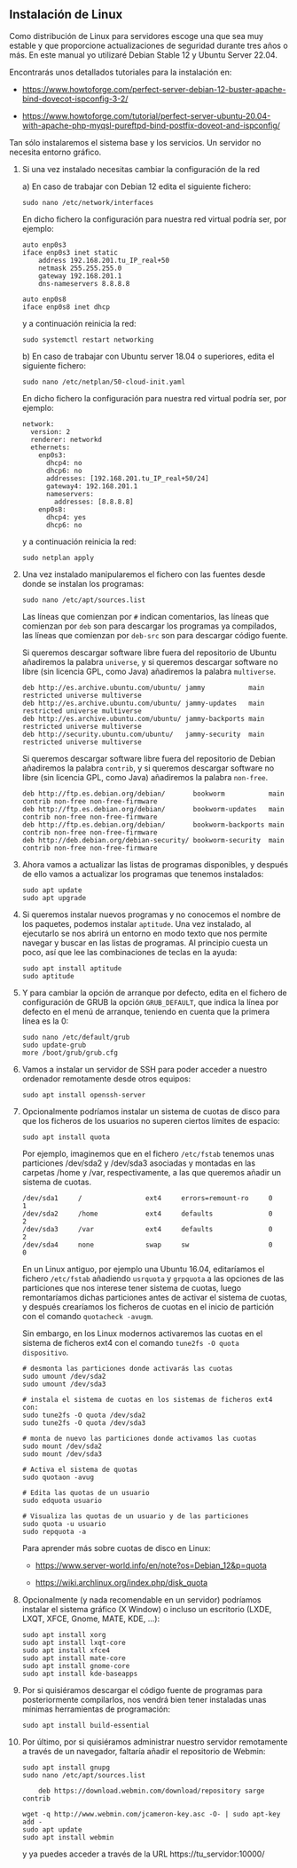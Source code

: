 Instalación de Linux
--------------------

Como distribución de Linux para servidores escoge una que sea muy estable y que proporcione actualizaciones de seguridad durante tres años o más. En este manual yo utilizaré Debian Stable 12 y Ubuntu Server 22.04.

Encontrarás unos detallados tutoriales para la instalación en:

  - <https://www.howtoforge.com/perfect-server-debian-12-buster-apache-bind-dovecot-ispconfig-3-2/>

  - <https://www.howtoforge.com/tutorial/perfect-server-ubuntu-20.04-with-apache-php-myqsl-pureftpd-bind-postfix-doveot-and-ispconfig/>

Tan sólo instalaremos el sistema base y los servicios. Un servidor no necesita entorno gráfico.

01. Si una vez instalado necesitas cambiar la configuración de la red

    a) En caso de trabajar con Debian 12 edita el siguiente fichero:

        sudo nano /etc/network/interfaces

    En dicho fichero la configuración para nuestra red virtual podría ser, por ejemplo:

        auto enp0s3
        iface enp0s3 inet static
            address 192.168.201.tu_IP_real+50
            netmask 255.255.255.0
            gateway 192.168.201.1
            dns-nameservers 8.8.8.8

        auto enp0s8
        iface enp0s8 inet dhcp

    y a continuación reinicia la red:

        sudo systemctl restart networking

    b) En caso de trabajar con Ubuntu server 18.04 o superiores, edita el siguiente fichero:

        sudo nano /etc/netplan/50-cloud-init.yaml

    En dicho fichero la configuración para nuestra red virtual podría ser, por ejemplo:

        network:
          version: 2
          renderer: networkd
          ethernets:
            enp0s3:
              dhcp4: no
              dhcp6: no
              addresses: [192.168.201.tu_IP_real+50/24]
              gateway4: 192.168.201.1
              nameservers:
                addresses: [8.8.8.8]
            enp0s8:
              dhcp4: yes
              dhcp6: no

    y a continuación reinicia la red:

        sudo netplan apply

02. Una vez instalado manipularemos el fichero con las fuentes desde donde se instalan los programas:

        sudo nano /etc/apt/sources.list

    Las líneas que comienzan por `#` indican comentarios, las líneas que comienzan por `deb` son para descargar los programas ya compilados, las líneas que comienzan por `deb-src` son para descargar código fuente.

    Si queremos descargar software libre fuera del repositorio de Ubuntu añadiremos la palabra `universe`, y si queremos descargar software no libre (sin licencia GPL, como Java) añadiremos la palabra `multiverse`.

        deb http://es.archive.ubuntu.com/ubuntu/ jammy           main restricted universe multiverse
        deb http://es.archive.ubuntu.com/ubuntu/ jammy-updates   main restricted universe multiverse
        deb http://es.archive.ubuntu.com/ubuntu/ jammy-backports main restricted universe multiverse
        deb http://security.ubuntu.com/ubuntu/   jammy-security  main restricted universe multiverse

    Si queremos descargar software libre fuera del repositorio de Debian añadiremos la palabra `contrib`, y si queremos descargar software no libre (sin licencia GPL, como Java) añadiremos la palabra `non-free`.

        deb http://ftp.es.debian.org/debian/       bookworm           main contrib non-free non-free-firmware
        deb http://ftp.es.debian.org/debian/       bookworm-updates   main contrib non-free non-free-firmware
        deb http://ftp.es.debian.org/debian/       bookworm-backports main contrib non-free non-free-firmware
        deb http://deb.debian.org/debian-security/ bookworm-security  main contrib non-free non-free-firmware


03. Ahora vamos a actualizar las listas de programas disponibles, y después de ello vamos a actualizar los programas que tenemos instalados:

        sudo apt update
        sudo apt upgrade

04. Si queremos instalar nuevos programas y no conocemos el nombre de los paquetes, podemos instalar `aptitude`. Una vez instalado, al ejecutarlo se nos abrirá un entorno en modo texto que nos permite navegar y buscar en las listas de programas. Al principio cuesta un poco, así que lee las combinaciones de teclas en la ayuda:

        sudo apt install aptitude
        sudo aptitude

05. Y para cambiar la opción de arranque por defecto, edita en el fichero de configuración de GRUB la opción `GRUB_DEFAULT`, que indica la línea por defecto en el menú de arranque, teniendo en cuenta que la primera línea es la 0:

        sudo nano /etc/default/grub
        sudo update-grub
        more /boot/grub/grub.cfg

06. Vamos a instalar un servidor de SSH para poder acceder a nuestro ordenador remotamente desde otros equipos:

        sudo apt install openssh-server

07. Opcionalmente podríamos instalar un sistema de cuotas de disco para que los ficheros de los usuarios no superen ciertos límites de espacio:

        sudo apt install quota
    
    Por ejemplo, imaginemos que en el fichero `/etc/fstab` tenemos unas particiones /dev/sda2 y /dev/sda3 asociadas y montadas en las carpetas /home y /var, respectivamente, a las que queremos añadir un sistema de cuotas.

        /dev/sda1     /                ext4     errors=remount-ro     0     1
        /dev/sda2     /home            ext4     defaults              0     2
        /dev/sda3     /var             ext4     defaults              0     2
        /dev/sda4     none             swap     sw                    0     0

    En un Linux antiguo, por ejemplo una Ubuntu 16.04, editaríamos el fichero `/etc/fstab` añadiendo `usrquota` y `grpquota` a las opciones de las particiones que nos interese tener sistema de cuotas, luego remontaríamos dichas particiones antes de activar el sistema de cuotas, y después crearíamos los ficheros de cuotas en el inicio de partición con el comando `quotacheck -avugm`.

    Sin embargo, en los Linux modernos activaremos las cuotas en el sistema de ficheros ext4 con el comando `tune2fs -O quota dispositivo`. 

        # desmonta las particiones donde activarás las cuotas
        sudo umount /dev/sda2
        sudo umount /dev/sda3

        # instala el sistema de cuotas en los sistemas de ficheros ext4 con:
        sudo tune2fs -O quota /dev/sda2
        sudo tune2fs -O quota /dev/sda3

        # monta de nuevo las particiones donde activamos las cuotas
        sudo mount /dev/sda2
        sudo mount /dev/sda3

        # Activa el sistema de quotas
        sudo quotaon -avug

        # Edita las quotas de un usuario
        sudo edquota usuario

        # Visualiza las quotas de un usuario y de las particiones
        sudo quota -u usuario
        sudo repquota -a

    Para aprender más sobre cuotas de disco en Linux:

      - <https://www.server-world.info/en/note?os=Debian_12&p=quota>

      - <https://wiki.archlinux.org/index.php/disk_quota>

08. Opcionalmente (y nada recomendable en un servidor) podríamos instalar el sistema gráfico (X Window) o incluso un escritorio (LXDE, LXQT, XFCE, Gnome, MATE, KDE, ...):

        sudo apt install xorg
        sudo apt install lxqt-core
        sudo apt install xfce4
        sudo apt install mate-core
        sudo apt install gnome-core
        sudo apt install kde-baseapps

09. Por si quisiéramos descargar el código fuente de programas para posteriormente compilarlos, nos vendrá bien tener instaladas unas mínimas herramientas de programación:

        sudo apt install build-essential

10. Por último, por si quisiéramos administrar nuestro servidor remotamente a través de un navegador, faltaría añadir el repositorio de Webmin:

        sudo apt install gnupg
        sudo nano /etc/apt/sources.list

            deb https://download.webmin.com/download/repository sarge contrib

        wget -q http://www.webmin.com/jcameron-key.asc -O- | sudo apt-key add -
        sudo apt update
        sudo apt install webmin
        
    y ya puedes acceder a través de la URL https://tu_servidor:10000/
